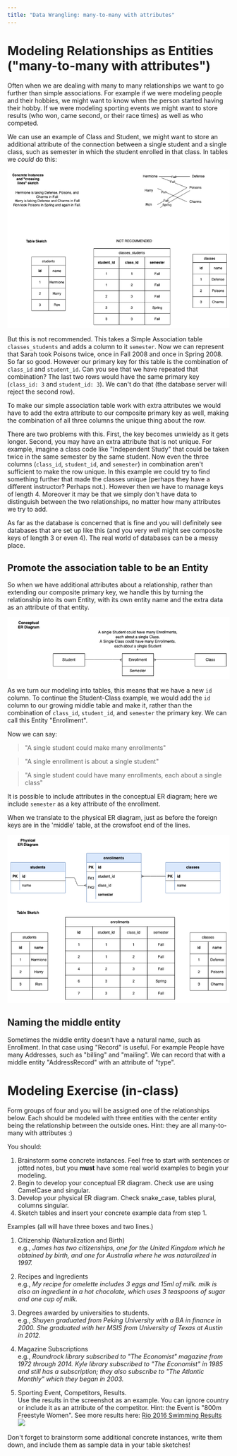 ```yaml
---
title: "Data Wrangling: many-to-many with attributes"
---
```

Modeling Relationships as Entities ("many-to-many with attributes")
=================================================================

Often when we are dealing with many to many relationships we want to go further than simple associations. For example if we were modeling people and their hobbies, we might want to know when the person started having their hobby. If we were modeling sporting events we might want to store results (who won, came second, or their race times) as well as who competed.

We can use an example of Class and Student, we might want to store an additional attribute of the connection between a single student and a single class, such as semester in which the student enrolled in that class. In tables we *could* do this:

![](../03_many_to_many_attributes/images/add_column.png)

But this is not recommended. This takes a Simple Association table `classes_students` and adds a column to it `semester`.  Now we can represent that Sarah took Poisons twice, once in Fall 2008 and once in Spring 2008. So far so good. However our primary key for this table is the combination of `class_id` and `student_id`. Can you see that we have repeated that combination? The last two rows would have the same primary key (`class_id: 3` and `student_id: 3`). We can't do that (the database server will reject the second row).

To make our simple association table work with extra attributes we would have to add the extra attribute to our composite primary key as well, making the combination of all three columns the unique thing about the row.

There are two problems with this. First, the key becomes unwieldy as it gets longer. Second, you may have an extra attribute that is not unique. For example, imagine a class code like "Independent Study" that could be taken twice in the same semester by the same student. Now even the three columns (`class_id`, `student_id`, and `semester`) in combination aren't sufficient to make the row unique. In this example we could try to find something further that made the classes unique (perhaps they have a different instructor? Perhaps not.). However then we have to manage keys of length 4. Moreover it may be that we simply don't have data to distinguish between the two relationships, no matter how many attributes we try to add.

As far as the database is concerned that is fine and you will definitely see databases that are set up like this (and you very well might see composite keys of length 3 or even 4). The real world of databases can be a messy place.

## Promote the association table to be an Entity

So when we have additional attributes about a relationship, rather than extending our composite primary key, we handle this by turning the relationship into its own Entity, with its own entity name and the extra data as an attribute of that entity. 

![](../03_many_to_many_attributes/images/conceptual_enrollments.png)

As we turn our modeling into tables, this means that we have a new `id` column. To continue the Student-Class example, we would add the `id` column to our growing middle table and make it, rather than the combination of `class_id`, `student_id`, and `semester` the primary key.  We can call this Entity "Enrollment".

Now we can say:

> "A single student could make many enrollments"  

> "A single enrollment is about a single student"  

> "A single student could have many enrollments, each about a single class"

It is possible to include attributes in the conceptual ER diagram; here we include `semester` as a key attribute of the enrollment.

When we translate to the physical ER diagram, just as before the foreign keys are in the 'middle' table, at the crowsfoot end of the lines.

![](images/promoted.png)

<!--
Finally, modeling a many to many relationship as a separate Entity allows us to more easily use the relationship entity `id` as a foreign key for additional modeling. That doesn't come up often but when it does it is crucial, because you really don't want to use a composite primary key as a foreign key (you have to have all three of the columns in the other table.)
-->

## Naming the middle entity

Sometimes the middle entity doesn't have a natural name, such as Enrollment. In that case using "Record" is useful. For example People have many Addresses, such as "billing" and "mailing". We can record that with a middle entity "AddressRecord" with an attribute of "type".

<!--
Now we turn to another example, relevant to modeling a Book Store.

## People and Addresses of different kinds.

In the figure below we model a very common situation of the relationship between People and Address. People often have more than a single address: for example they have a "shipping" address (where to send the package) and a "billing" address (where your credit card bill is sent). Sometimes, of course, those are actually the same place. And of course more than one person may use a single address as their address (if they live together, for example). So the relationship between Person and Address is many-to-many, but also has an attribute (address type).

We are going to model the new entity that joins People and their Addresses as a seperate entity, just as we did with `Enrollment` above. We'll call this new entity `AddressRecord` (using the CamelCase rules to join the two words.)  Sometimes there is a natural name for the relationship, such as a `Enrollment` for students and classes or `Result` for the relationship between a `Competitor` and an `Event`, and I recommend using that when it's available. But sometimes we have to make one up. Adding `Record` to one of the entities is one useful way, thus, `AddressRecord`.

![](images/AddressRecordDiagram.png)

In the diagram above we show the relationship between `Person` and `Address` going through `AddressRecord`. We also include the attributes of the relationship (here they are `valid_from`, a date showing when an address is valid, and `type`, for "mailing", "billing" or other address types).

As we read the diagram, we can mention all three entities in one sentence. We can read this diagram as saying (left to right):

> A single person can provide many AddressRecords, each of which is about a single Address.

And back right to left:

> A single Address could be used in many AddressRecords, each of which is about a single Person.

Note the way I say "each of which" in the middle as I move toward the outside box. An alternative way of reading this would be to start in the middle and read to each side.

> A single AddressRecord brings together a single Person and a single Address.

As before the foreign keys go into the table with the crowsfoot, giving us this Physical ER diagram:

![](images/AddressRecordCircleToTables.png)

When we name this table the AddressRecord now has its own primary key and it has columns which are about the relationship between the person and address referred to by those foreign keys.  Note also that the table is called `address_records` (the plural of AddressRecord) which follows from the entity being `AddressRecord`. Note that you can distinguish this from a simple association table between some `Address` and some `Record` table which would be called `addresses_records` (pluralizing both).  

-->

# Modeling Exercise (in-class)

Form groups of four and you will be assigned one of the relationships below. Each should be modeled with three entities with the center entity being the relationship between the outside ones. Hint: they are all many-to-many with attributes :)

You should:

1. Brainstorm some concrete instances. Feel free to start with sentences or jotted notes, but you **must** have some real world examples to begin your modeling.
2. Begin to develop your conceptual ER diagram. Check use are using CamelCase and singular.
3. Develop your physical ER diagram. Check snake_case, tables plural, columns singular.
4. Sketch tables and insert your concrete example data from step 1. 

Examples (all will have three boxes and two lines.)

1. Citizenship (Naturalization and Birth)  
e.g., _James has two citizenships, one for the United Kingdom which he obtained by birth, and one for Australia where he was naturalized in 1997._

2. Recipes and Ingredients  
e.g., _My recipe for omelette includes 3 eggs and 15ml of milk. milk is also an ingredient in a hot chocolate, which uses 3 teaspoons of sugar and one cup of milk._

3. Degrees awarded by universities to students.  
e.g., _Shuyen graduated from Peking University with a BA in finance in 2000. She graduated with her MSIS from University of Texas at Austin in 2012._

4. Magazine Subscriptions  
e.g., _Roundrock library subscribed to "The Economist" magazine from 1972 through 2014. Kyle library subscribed to "The Economist" in 1985 and still has a subscription; they also subscribe to "The Atlantic Monthly" which they began in 2003._

5. Sporting Event, Competitors, Results.  
Use the results in the screenshot as an example. You can ignore country or include it as an attribute of the competitor.  Hint: the Event is "800m Freestyle Women". See more results here: [Rio 2016 Swimming Results](https://www.olympic.org/rio-2016/swimming)
![](images/SwimmingResultsScreenshot.png)

Don't forget to brainstorm some additional concrete instances, write them down, and include them as sample data in your table sketches!

<!--

# Further reading for modeling: Modeling and Normalization

A good place for further worked examples is the book [Learning MySQL](http://www.utxa.eblib.com/patron/FullRecord.aspx?p=540862) which is available in full online through the UT Austin library. It uses diagrams that differ a bit from those we've used, though.

Another great source is Churcher, C. (2012). Beginning Database Design: From Novice to Professional (2nd ed. edition). Apress. This is available through UT Library but not online; I think it is [available through the Internet Archive library](https://archive.org/details/beginningdatabas0000chur/page/n257/mode/2up).  This book uses diagrams very similar to those we've used.

If you are curious for further reading on data modeling for relational database you can start with this [Wikipedia page on "Normalization" which shows a worked example](https://en.wikipedia.org/wiki/Database_normalization#Example_of_a_step_by_step_normalization).

Another important source for data modeling, especially for those thinking Data Engineering in industry, is Kimball, R. (2013). The Data Warehouse Toolkit: The Definitive Guide to Dimensional Modeling, 3rd Edition (3rd Edition). Wiley.  I believe this is available online [though the UT library](https://search.lib.utexas.edu/discovery/openurl?institution=01UTAU_INST&vid=01UTAU_INST:SEARCH&rft_val_fmt=info:ofi%2Ffmt:kev:mtx:book&rft_id=urn:isbn:978-1-118-53080-1&rft.place=Indianapolis,%20IN&rft.language=English&rfr_id=info:sid%2Fzotero.org:2&ctx_ver=Z39.88-2004&rft.isbn=978-1-118-53080-1&rft.btitle=The%20Data%20Warehouse%20Toolkit:%20The%20Definitive%20Guide%20to%20Dimensional%20Modeling,%203rd%20Edition&rft.genre=book&rft.aufirst=Ralph&rft.aulast=Kimball&url_ver=Z39.88-2004&rft.date=2013-06-21&rft.publisher=Wiley&rft.tpages=600&rft.au=Ralph%20Kimball&rft.edition=3rd%20Edition). Note that this implements a different set of conventions and concentrates on things like "fact tables" and "star schemas".

-->